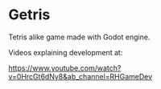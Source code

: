 # Getris
Tetris alike game made with Godot engine.



Videos explaining development at:

https://www.youtube.com/watch?v=0HrcGt6dNy8&ab_channel=RHGameDev